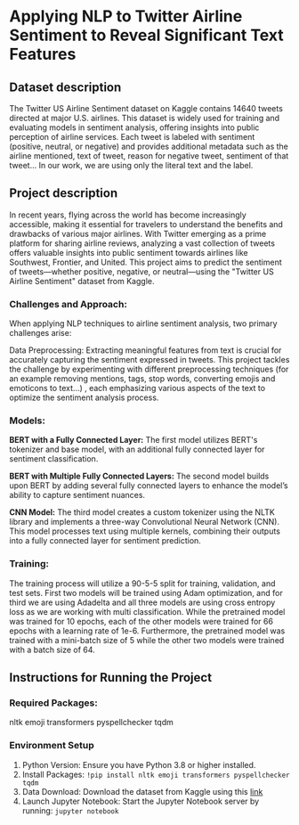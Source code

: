 # Applying NLP to Twitter Airline Sentiment to Reveal Significant Text Features

## Dataset description
The Twitter US Airline Sentiment dataset on Kaggle contains 14640 tweets directed at major U.S. airlines. This dataset is widely used for training and evaluating models in sentiment analysis, offering insights into public perception of airline services. Each tweet is labeled with sentiment (positive, neutral, or negative) and provides additional metadata such as the airline mentioned, text of tweet, reason for negative tweet, sentiment of that tweet... In our work, we are using  only the literal text and the label.

## Project description
In recent years, flying across the world has become increasingly accessible, making it essential for travelers to understand the benefits and drawbacks of various major airlines. With Twitter emerging as a prime platform for sharing airline reviews, analyzing a vast collection of tweets offers valuable insights into public sentiment towards airlines like Southwest, Frontier, and United. This project aims to predict the sentiment of tweets—whether positive, negative, or neutral—using the "Twitter US Airline Sentiment" dataset from Kaggle.

### Challenges and Approach:

When applying NLP techniques to airline sentiment analysis, two primary challenges arise:

Data Preprocessing: Extracting meaningful features from text is crucial for accurately capturing the sentiment expressed in tweets. This project tackles the challenge by experimenting with different preprocessing techniques (for an example removing mentions, tags, stop words, converting emojis and emoticons to text...) , each emphasizing various aspects of the text to optimize the sentiment analysis process.

### Models:

**BERT with a Fully Connected Layer:** The first model utilizes BERT's tokenizer and base model, with an additional fully connected layer for sentiment classification.

**BERT with Multiple Fully Connected Layers:** The second model builds upon BERT by adding several fully connected layers to enhance the model’s ability to capture sentiment nuances.

**CNN Model:** The third model creates a custom tokenizer using the NLTK library and implements a three-way Convolutional Neural Network (CNN). This model processes text using multiple kernels, combining their outputs into a fully connected layer for sentiment prediction.

### Training:
The training process will utilize a 90-5-5 split for training, validation, and test sets. First two
models will be trained using Adam optimization, and for third we are using Adadelta and all three models are using cross entropy loss as we are working with multi
classification. While the pretrained model was trained for 10 epochs, each of the other models were
trained for 66 epochs with a learning rate of 1e-6. Furthermore, the pretrained model was trained
with a mini-batch size of 5 while the other two models were trained with a batch size of 64.


## Instructions for Running the Project
### Required Packages:
nltk emoji transformers pyspellchecker tqdm

### Environment Setup
1. Python Version: Ensure you have Python 3.8 or higher installed.
2. Install Packages: `!pip install nltk emoji transformers pyspellchecker tqdm`
3. Data Download: Download the dataset from Kaggle using this [link](https://www.kaggle.com/datasets/crowdflower/twitter-airline-sentiment)
4. Launch Jupyter Notebook: Start the Jupyter Notebook server by running: `jupyter notebook`
